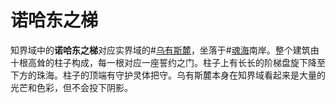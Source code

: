 # 诺哈东之梯
知界域中的**诺哈东之梯**对应实界域的#[乌有斯麓](locations/urithiru)，坐落于#[魂海](locations/sea-of-souls)南岸。整个建筑由十根高耸的柱子构成，每一根对应一座誓约之门。柱子上有长长的阶梯盘旋下降至下方的珠海。柱子的顶端有守护灵体把守。乌有斯麓本身在知界域看起来是大量的光芒和色彩，但不会投下阴影。
